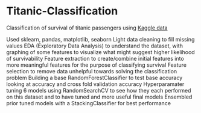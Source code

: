 # Titanic-Classification
Classification of survival of titanic passengers using <a href = "https://www.kaggle.com/competitions/titanic/overview">Kaggle data</a>

Used sklearn, pandas, matplotlib, seaborn
Light data cleaning to fill missing values
EDA (Exploratory Data Analysis) to understand the dataset, with graphing of some features to visualize what might suggest higher likelihood of survivability
Feature extraction to create/combine initial features into more meaningful features for the purpose of classifying survival 
Feature selection to remove data unhelpful towards solving the classification problem
Building a base RandomForestClassifier to test base accuracy looking at accuracy and cross fold validation accuracy
Hyperparamater tuning 6 models using RandomSearchCV to see how they each performed on this dataset and to have tuned and more useful final models
Ensembled prior tuned models with a StackingClassifier for best performance


